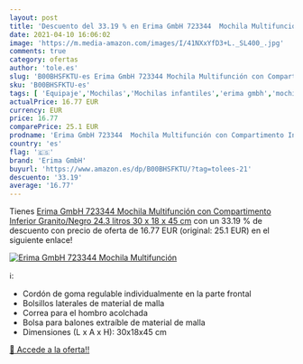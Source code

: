 ```yaml
---
layout: post
title: 'Descuento del 33.19 % en Erima GmbH 723344  Mochila Multifunción '
date: 2021-04-10 16:06:02
image: 'https://m.media-amazon.com/images/I/41NXxYfD3+L._SL400_.jpg'
comments: true
category: ofertas
author: 'tole.es'
slug: 'B00BHSFKTU-es Erima GmbH 723344 Mochila Multifunción con Compartimento...'
sku: 'B00BHSFKTU-es'
tags: [ 'Equipaje','Mochilas','Mochilas infantiles','erima gmbh','mochila', ]
actualPrice: 16.77 EUR
currency: EUR
price: 16.77
comparePrice: 25.1 EUR
prodname: 'Erima GmbH 723344  Mochila Multifunción con Compartimento Inferior  Granito/Negro  24.3 litros  30 x 18 x 45 cm'
country: 'es'
flag: '🇪🇸'
brand: 'Erima GmbH'
buyurl: 'https://www.amazon.es/dp/B00BHSFKTU/?tag=tolees-21'
descuento: '33.19'
average: '16.77'
---
```


Tienes [Erima GmbH 723344  Mochila Multifunción con Compartimento Inferior  Granito/Negro  24.3 litros  30 x 18 x 45 cm](https://www.amazon.es/dp/B00BHSFKTU/?tag=tolees-21) con un 33.19 % de descuento con precio de oferta de 16.77 EUR (original: 25.1 EUR) en el siguiente enlace!

[![Erima GmbH 723344  Mochila Multifunción ](https://m.media-amazon.com/images/I/41NXxYfD3+L._SL400_.jpg)](https://www.amazon.es/dp/B00BHSFKTU/?tag=tolees-21)

ℹ️:

- Cordón de goma regulable individualmente en la parte frontal
- Bolsillos laterales de material de malla
- Correa para el hombro acolchada
- Bolsa para balones extraíble de material de malla
- Dimensiones (L x A x H): 30x18x45 cm

[🛒 Accede a la oferta!!](https://www.amazon.es/dp/B00BHSFKTU/?tag=tolees-21)

